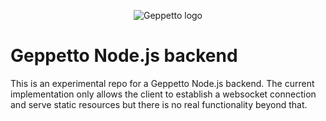 <p align="center">
  <img src="https://dl.dropboxusercontent.com/u/7538688/geppetto%20logo.png?dl=1" alt="Geppetto logo"/>
</p>

# Geppetto Node.js backend

This is an experimental repo for a Geppetto Node.js backend. The current implementation only allows the client to establish a websocket connection and serve static resources but there is no real functionality beyond that.
